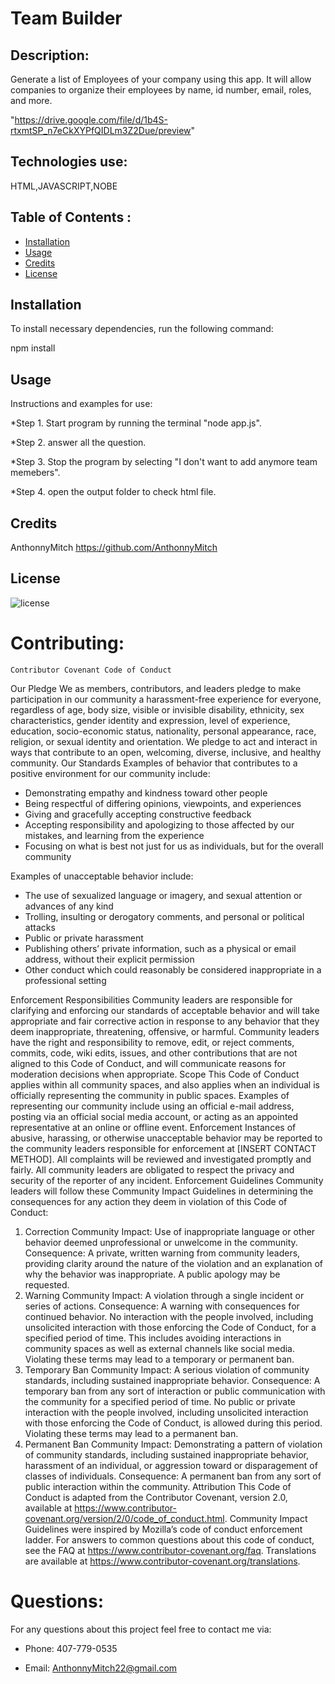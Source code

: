  # Team Builder

  ## Description:
  
   Generate a list of Employees of your company using this app. It will allow companies to organize their employees by name, id number, email, roles, and more.
  
"https://drive.google.com/file/d/1b4S-rtxmtSP_n7eCkXYPfQIDLm3Z2Due/preview"
  
  ## Technologies use:

  HTML,JAVASCRIPT,NOBE
  
  ## Table of Contents :
  

  
  * [Installation](#installation)
  * [Usage](#usage)
  * [Credits](#credits)
  * [License](#license)
  
  
  ## Installation
   
   To install necessary dependencies, run the following command:
  
  npm install
  
  
  ## Usage 
  
 Instructions and examples for use:
 
  *Step 1. Start program by running the terminal "node app.js". 
  
  *Step 2. answer all the question.
  
  *Step 3. Stop the program by selecting "I don't want to add anymore team memebers".
  
  *Step 4. open the output folder to check html file.
  
  
  ## Credits
  
AnthonnyMitch  https://github.com/AnthonnyMitch
  
  
  
  ## License
  
  ![license](https://img.shields.io/github/license/DAVFoundation/captain-n3m0.svg?style=flat-square)
  
 
  
  # Contributing:

    Contributor Covenant Code of Conduct
  Our Pledge
  We as members, contributors, and leaders pledge to make participation in our
  community a harassment-free experience for everyone, regardless of age, body
  size, visible or invisible disability, ethnicity, sex characteristics, gender
  identity and expression, level of experience, education, socio-economic status,
  nationality, personal appearance, race, religion, or sexual identity
  and orientation.
  We pledge to act and interact in ways that contribute to an open, welcoming,
  diverse, inclusive, and healthy community.
  Our Standards
  Examples of behavior that contributes to a positive environment for our
  community include:
  
  * Demonstrating empathy and kindness toward other people
  * Being respectful of differing opinions, viewpoints, and experiences
  * Giving and gracefully accepting constructive feedback
  * Accepting responsibility and apologizing to those affected by our mistakes,
  and learning from the experience
  * Focusing on what is best not just for us as individuals, but for the
  overall community
  
  Examples of unacceptable behavior include:
  
  * The use of sexualized language or imagery, and sexual attention or
  advances of any kind
  * Trolling, insulting or derogatory comments, and personal or political attacks
  * Public or private harassment
  * Publishing others’ private information, such as a physical or email
  address, without their explicit permission
  * Other conduct which could reasonably be considered inappropriate in a
  professional setting
  
  Enforcement Responsibilities
  Community leaders are responsible for clarifying and enforcing our standards of
  acceptable behavior and will take appropriate and fair corrective action in
  response to any behavior that they deem inappropriate, threatening, offensive,
  or harmful.
  Community leaders have the right and responsibility to remove, edit, or reject
  comments, commits, code, wiki edits, issues, and other contributions that are
  not aligned to this Code of Conduct, and will communicate reasons for moderation
  decisions when appropriate.
  Scope
  This Code of Conduct applies within all community spaces, and also applies when
  an individual is officially representing the community in public spaces.
  Examples of representing our community include using an official e-mail address,
  posting via an official social media account, or acting as an appointed
  representative at an online or offline event.
  Enforcement
  Instances of abusive, harassing, or otherwise unacceptable behavior may be
  reported to the community leaders responsible for enforcement at
  [INSERT CONTACT METHOD].
  All complaints will be reviewed and investigated promptly and fairly.
  All community leaders are obligated to respect the privacy and security of the
  reporter of any incident.
  Enforcement Guidelines
  Community leaders will follow these Community Impact Guidelines in determining
  the consequences for any action they deem in violation of this Code of Conduct:
  1. Correction
  Community Impact: Use of inappropriate language or other behavior deemed
  unprofessional or unwelcome in the community.
  Consequence: A private, written warning from community leaders, providing
  clarity around the nature of the violation and an explanation of why the
  behavior was inappropriate. A public apology may be requested.
  2. Warning
  Community Impact: A violation through a single incident or series
  of actions.
  Consequence: A warning with consequences for continued behavior. No
  interaction with the people involved, including unsolicited interaction with
  those enforcing the Code of Conduct, for a specified period of time. This
  includes avoiding interactions in community spaces as well as external channels
  like social media. Violating these terms may lead to a temporary or
  permanent ban.
  3. Temporary Ban
  Community Impact: A serious violation of community standards, including
  sustained inappropriate behavior.
  Consequence: A temporary ban from any sort of interaction or public
  communication with the community for a specified period of time. No public or
  private interaction with the people involved, including unsolicited interaction
  with those enforcing the Code of Conduct, is allowed during this period.
  Violating these terms may lead to a permanent ban.
  4. Permanent Ban
  Community Impact: Demonstrating a pattern of violation of community
  standards, including sustained inappropriate behavior,  harassment of an
  individual, or aggression toward or disparagement of classes of individuals.
  Consequence: A permanent ban from any sort of public interaction within
  the community.
  Attribution
  This Code of Conduct is adapted from the Contributor Covenant,
  version 2.0, available at
  https://www.contributor-covenant.org/version/2/0/code_of_conduct.html.
  Community Impact Guidelines were inspired by Mozilla’s code of conduct
  enforcement ladder.
  For answers to common questions about this code of conduct, see the FAQ at
  https://www.contributor-covenant.org/faq. Translations are available at
  https://www.contributor-covenant.org/translations.
  
  # Questions:
   
  For any questions about this project feel free to contact me via:
  
  * Phone: 407-779-0535
  
  * Email: AnthonnyMitch22@gmail.com

